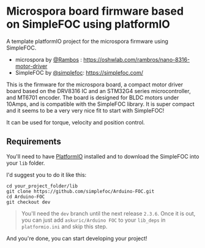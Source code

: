 Microspora board firmware based on SimpleFOC using platformIO
========================================

A template platformIO project for the microspora firmware using SimpleFOC.

- microspora by [@Rambos](https://github.com/rambros3d) : https://oshwlab.com/rambros/nano-8316-motor-driver
- SimpleFOC by [@simplefoc](https://github.com/simplefoc/Arduino-FOC): https://simplefoc.com/

This is the firmware for the microspora board, a compact motor driver board based on the DRV8316 IC and an STM32G4 series microcontroller, and MT6701 encoder. The board is designed for BLDC motors under 10Amps, and is compatible with the SimpleFOC library. It is super compact and it seems to be a very very nice fit to start with SimpleFOC!

It can be used for torque, velocity and position control.

## Requirements

You'll need to have [PlatformIO](https://platformio.org/) installed and to download the SimpleFOC into your `lib` folder. 

I'd suggest you to do it like this:

```
cd your_project_folder/lib
git clone https://github.com/simplefoc/Arduino-FOC.git
cd Arduino-FOC
git checkout dev
```

> You'll need the `dev` branch until the next release `2.3.6`. Once it is out, you can just add `askuric/Arduino FOC` to your `lib_deps` in `platformio.ini` and skip this step.

And you're done, you can start developing your project!

